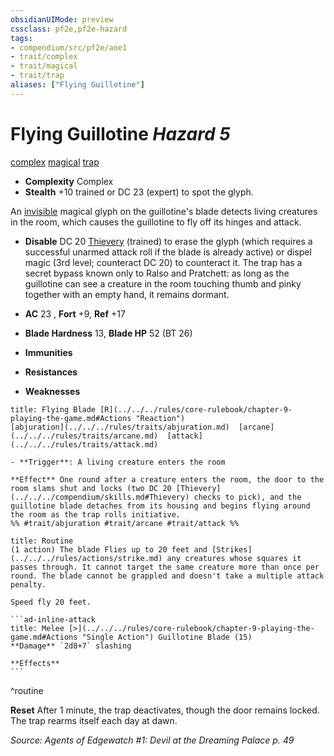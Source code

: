 ```yaml
---
obsidianUIMode: preview
cssclass: pf2e,pf2e-hazard
tags:
- compendium/src/pf2e/aoe1
- trait/complex
- trait/magical
- trait/trap
aliases: ["Flying Guillotine"]
---
```

# Flying Guillotine *Hazard 5*  
[complex](../../../rules/traits/complex.md)  [magical](../../../rules/traits/magical.md)  [trap](../../../rules/traits/trap.md)  

- **Complexity** Complex
- **Stealth** +10 trained or DC 23 (expert) to spot the glyph.  

An [invisible](../../../rules/conditions.md#Invisible) magical glyph on the guillotine's blade detects living creatures in the room, which causes the guillotine to fly off its hinges and attack.

- **Disable** DC 20 [Thievery](../../skills.md#Thievery) (trained) to erase the glyph (which requires a successful unarmed attack roll if the blade is already active) or dispel magic (3rd level; counteract DC 20) to counteract it. The trap has a secret bypass known only to Ralso and Pratchett: as long as the guillotine can see a creature in the room touching thumb and pinky together with an empty hand, it remains dormant.  

- **AC** 23 , **Fort** +9, **Ref** +17
- **Blade Hardness** 13, **Blade HP** 52 (BT 26)
- **Immunities** 
- **Resistances** 
- **Weaknesses** 
     
```ad-embed-ability
title: Flying Blade [R](../../../rules/core-rulebook/chapter-9-playing-the-game.md#Actions "Reaction")
[abjuration](../../../rules/traits/abjuration.md)  [arcane](../../../rules/traits/arcane.md)  [attack](../../../rules/traits/attack.md)  

- **Trigger**: A living creature enters the room

**Effect** One round after a creature enters the room, the door to the room slams shut and locks (two DC 20 [Thievery](../../../compendium/skills.md#Thievery) checks to pick), and the guillotine blade detaches from its housing and begins flying around the room as the trap rolls initiative.  
%% #trait/abjuration #trait/arcane #trait/attack %%
```

````ad-pf2-summary
title: Routine
(1 action) The blade Flies up to 20 feet and [Strikes](../../../rules/actions/strike.md) any creatures whose squares it passes through. It cannot target the same creature more than once per round. The blade cannot be grappled and doesn't take a multiple attack penalty.

Speed fly 20 feet.

```ad-inline-attack
title: Melee [>](../../../rules/core-rulebook/chapter-9-playing-the-game.md#Actions "Single Action") Guillotine Blade (15)
**Damage** `2d8+7` slashing 
 
**Effects**
```
````
^routine

**Reset** After 1 minute, the trap deactivates, though the door remains locked. The trap rearms itself each day at dawn.  

*Source: Agents of Edgewatch #1: Devil at the Dreaming Palace p. 49*
